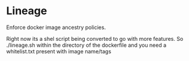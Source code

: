 # Lineage
Enforce docker image ancestry policies.

Right now its a shel script being converted to go with more features.
So ./lineage.sh within the directory of the dockerfile and you need a whitelist.txt present with image name/tags